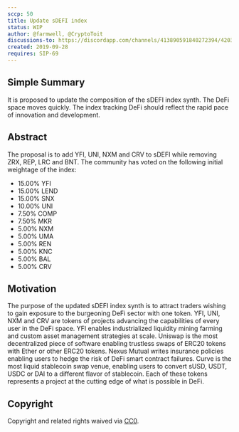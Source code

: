 ```yaml
---
sccp: 50
title: Update sDEFI index
status: WIP
author: @farmwell, @CryptoToit
discussions-to: https://discordapp.com/channels/413890591840272394/420345203270877185/756237055280939138
created: 2019-09-28
requires: SIP-69
---
```


<!--You can leave these HTML comments in your merged SIP and delete the visible duplicate text guides, they will not appear and may be helpful to refer to if you edit it again. This is the suggested template for new SCCPs. Note that an SCCP number will be assigned by an editor. When opening a pull request to submit your SCCP, please use an abbreviated title in the filename, `sccp-draft_title_abbrev.md`. The title should be 44 characters or less.-->

## Simple Summary
<!--"If you can't explain it simply, you don't understand it well enough." Provide a simplified and layman-accessible explanation of the SCCP.-->
It is proposed to update the composition of the sDEFI index synth. The DeFi space moves quickly. The index tracking DeFi should reflect the rapid pace of innovation and development.

## Abstract
<!--A short (~200 word) description of the variable change proposed.-->
The proposal is to add YFI, UNI, NXM and CRV to sDEFI while removing ZRX, REP, LRC and BNT. The community has voted on the following initial weightage of the index:
  - 15.00%	YFI
  - 15.00%	LEND
  - 15.00%	SNX
  - 10.00%	UNI
  - 7.50%	COMP
  - 7.50%	MKR
  - 5.00%	NXM
  - 5.00%	UMA
  - 5.00%	REN
  - 5.00%	KNC
  - 5.00%	BAL
  - 5.00%	CRV

## Motivation
<!--The motivation is critical for SCCPs that want to update variables within Synthetix. It should clearly explain why the existing variable is not incentive aligned. SCCP submissions without sufficient motivation may be rejected outright.-->
The purpose of the updated sDEFI index synth is to attract traders wishing to gain exposure to the burgeoning DeFi sector with one token. YFI, UNI, NXM and CRV are tokens of projects advancing the capabilities of every user in the DeFi space. YFI enables industrialized liquidity mining farming and custom asset management strategies at scale. Uniswap is the most decentralized piece of software enabling trustless swaps of ERC20 tokens with Ether or other ERC20 tokens. Nexus Mutual writes insurance policies enabling users to hedge the risk of DeFi smart contract failures. Curve is the most liquid stablecoin swap venue, enabling users to convert sUSD, USDT, USDC or DAI to a different flavor of stablecoin. Each of these tokens represents a project at the cutting edge of what is possible in DeFi. 


## Copyright
Copyright and related rights waived via [CC0](https://creativecommons.org/publicdomain/zero/1.0/).
